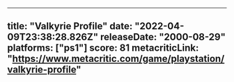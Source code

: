 
---
title: "Valkyrie Profile"
date: "2022-04-09T23:38:28.826Z"
releaseDate: "2000-08-29"
platforms: ["ps1"]
score: 81
metacriticLink: "https://www.metacritic.com/game/playstation/valkyrie-profile"
---
